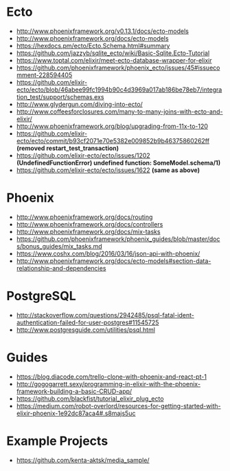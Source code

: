 # Ecto

- http://www.phoenixframework.org/v0.13.1/docs/ecto-models
- http://www.phoenixframework.org/docs/ecto-models
- https://hexdocs.pm/ecto/Ecto.Schema.html#summary
- https://github.com/jazzyb/sqlite_ecto/wiki/Basic-Sqlite.Ecto-Tutorial
- https://www.toptal.com/elixir/meet-ecto-database-wrapper-for-elixir
- https://github.com/phoenixframework/phoenix_ecto/issues/45#issuecomment-228594405
- https://github.com/elixir-ecto/ecto/blob/46abee99fc1994b90c4d3969a017ab186be78eb7/integration_test/support/schemas.exs
- http://www.glydergun.com/diving-into-ecto/
- http://www.coffeesforclosures.com/many-to-many-joins-with-ecto-and-elixir/
- http://www.phoenixframework.org/blog/upgrading-from-11x-to-120
- https://github.com/elixir-ecto/ecto/commit/b93cf2071e70e5382e009852b9b46375860262ff **(removed restart_test_transaction)**
- https://github.com/elixir-ecto/ecto/issues/1202 **(UndefinedFunctionError) undefined function: SomeModel.__schema__/1)**
- https://github.com/elixir-ecto/ecto/issues/1622 **(same as above)**

# Phoenix

- http://www.phoenixframework.org/docs/routing
- http://www.phoenixframework.org/docs/controllers
- http://www.phoenixframework.org/docs/mix-tasks
- https://github.com/phoenixframework/phoenix_guides/blob/master/docs/bonus_guides/mix_tasks.md
- https://www.coshx.com/blog/2016/03/16/json-api-with-phoenix/
- http://www.phoenixframework.org/docs/ecto-models#section-data-relationship-and-dependencies

# PostgreSQL

- http://stackoverflow.com/questions/2942485/psql-fatal-ident-authentication-failed-for-user-postgres#11545725
- http://www.postgresguide.com/utilities/psql.html

# Guides

- https://blog.diacode.com/trello-clone-with-phoenix-and-react-pt-1
- http://gogogarrett.sexy/programming-in-elixir-with-the-phoenix-framework-building-a-basic-CRUD-app/
- https://github.com/blackfist/tutorial_elixir_plug_ecto
- https://medium.com/robot-overlord/resources-for-getting-started-with-elixir-phoenix-1e92dc87aca4#.s8majs5uc

# Example Projects

- https://github.com/kenta-aktsk/media_sample/
